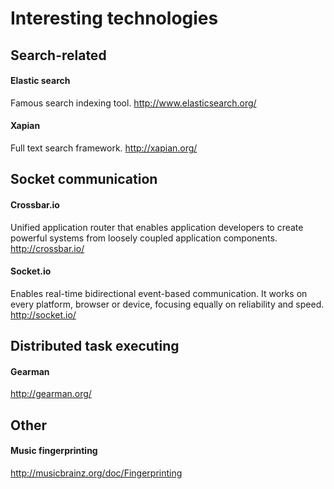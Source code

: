 # Interesting technologies

## Search-related

#### Elastic search
Famous search indexing tool.
http://www.elasticsearch.org/

#### Xapian
Full text search framework.
http://xapian.org/


## Socket communication

#### Crossbar.io
Unified application router that enables application developers to create powerful systems from loosely coupled application components.
http://crossbar.io/

#### Socket.io
Enables real-time bidirectional event-based communication.
It works on every platform, browser or device, focusing equally on reliability and speed. 
http://socket.io/


## Distributed task executing

#### Gearman
http://gearman.org/

## Other

#### Music fingerprinting
http://musicbrainz.org/doc/Fingerprinting